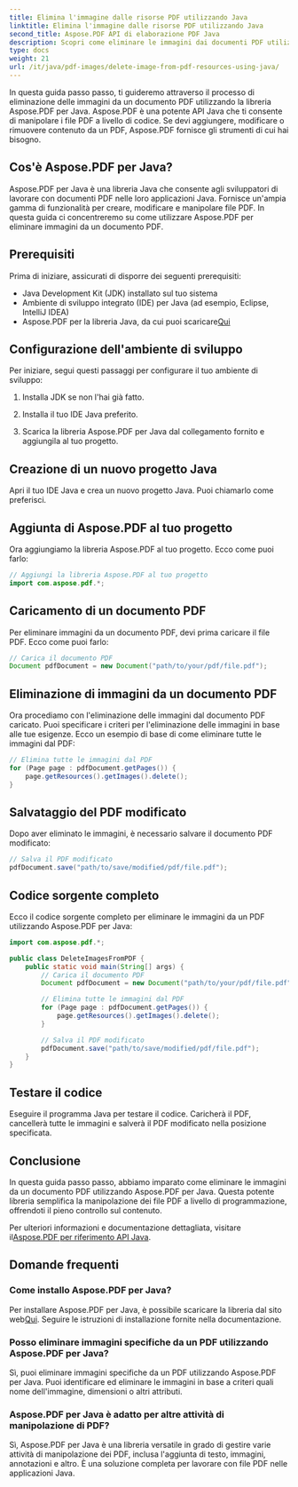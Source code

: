 ```yaml
---
title: Elimina l'immagine dalle risorse PDF utilizzando Java
linktitle: Elimina l'immagine dalle risorse PDF utilizzando Java
second_title: Aspose.PDF API di elaborazione PDF Java
description: Scopri come eliminare le immagini dai documenti PDF utilizzando Aspose.PDF per Java. Guida passo passo con codice sorgente per una manipolazione efficiente dei PDF.
type: docs
weight: 21
url: /it/java/pdf-images/delete-image-from-pdf-resources-using-java/
---
```


In questa guida passo passo, ti guideremo attraverso il processo di eliminazione delle immagini da un documento PDF utilizzando la libreria Aspose.PDF per Java. Aspose.PDF è una potente API Java che ti consente di manipolare i file PDF a livello di codice. Se devi aggiungere, modificare o rimuovere contenuto da un PDF, Aspose.PDF fornisce gli strumenti di cui hai bisogno.

## Cos'è Aspose.PDF per Java?

Aspose.PDF per Java è una libreria Java che consente agli sviluppatori di lavorare con documenti PDF nelle loro applicazioni Java. Fornisce un'ampia gamma di funzionalità per creare, modificare e manipolare file PDF. In questa guida ci concentreremo su come utilizzare Aspose.PDF per eliminare immagini da un documento PDF.

## Prerequisiti

Prima di iniziare, assicurati di disporre dei seguenti prerequisiti:

- Java Development Kit (JDK) installato sul tuo sistema
- Ambiente di sviluppo integrato (IDE) per Java (ad esempio, Eclipse, IntelliJ IDEA)
-  Aspose.PDF per la libreria Java, da cui puoi scaricare[Qui](https://releases.aspose.com/pdf/java/)

## Configurazione dell'ambiente di sviluppo

Per iniziare, segui questi passaggi per configurare il tuo ambiente di sviluppo:

1. Installa JDK se non l'hai già fatto.

2. Installa il tuo IDE Java preferito.

3. Scarica la libreria Aspose.PDF per Java dal collegamento fornito e aggiungila al tuo progetto.

## Creazione di un nuovo progetto Java

Apri il tuo IDE Java e crea un nuovo progetto Java. Puoi chiamarlo come preferisci.

## Aggiunta di Aspose.PDF al tuo progetto

Ora aggiungiamo la libreria Aspose.PDF al tuo progetto. Ecco come puoi farlo:

```java
// Aggiungi la libreria Aspose.PDF al tuo progetto
import com.aspose.pdf.*;
```

## Caricamento di un documento PDF

Per eliminare immagini da un documento PDF, devi prima caricare il file PDF. Ecco come puoi farlo:

```java
// Carica il documento PDF
Document pdfDocument = new Document("path/to/your/pdf/file.pdf");
```

## Eliminazione di immagini da un documento PDF

Ora procediamo con l'eliminazione delle immagini dal documento PDF caricato. Puoi specificare i criteri per l'eliminazione delle immagini in base alle tue esigenze. Ecco un esempio di base di come eliminare tutte le immagini dal PDF:

```java
// Elimina tutte le immagini dal PDF
for (Page page : pdfDocument.getPages()) {
    page.getResources().getImages().delete();
}
```

## Salvataggio del PDF modificato

Dopo aver eliminato le immagini, è necessario salvare il documento PDF modificato:

```java
// Salva il PDF modificato
pdfDocument.save("path/to/save/modified/pdf/file.pdf");
```

## Codice sorgente completo

Ecco il codice sorgente completo per eliminare le immagini da un PDF utilizzando Aspose.PDF per Java:

```java
import com.aspose.pdf.*;

public class DeleteImagesFromPDF {
    public static void main(String[] args) {
        // Carica il documento PDF
        Document pdfDocument = new Document("path/to/your/pdf/file.pdf");

        // Elimina tutte le immagini dal PDF
        for (Page page : pdfDocument.getPages()) {
            page.getResources().getImages().delete();
        }

        // Salva il PDF modificato
        pdfDocument.save("path/to/save/modified/pdf/file.pdf");
    }
}
```

## Testare il codice

Eseguire il programma Java per testare il codice. Caricherà il PDF, cancellerà tutte le immagini e salverà il PDF modificato nella posizione specificata.

## Conclusione

In questa guida passo passo, abbiamo imparato come eliminare le immagini da un documento PDF utilizzando Aspose.PDF per Java. Questa potente libreria semplifica la manipolazione dei file PDF a livello di programmazione, offrendoti il pieno controllo sul contenuto.

 Per ulteriori informazioni e documentazione dettagliata, visitare il[Aspose.PDF per riferimento API Java](https://reference.aspose.com/pdf/java/).

## Domande frequenti

### Come installo Aspose.PDF per Java?

 Per installare Aspose.PDF per Java, è possibile scaricare la libreria dal sito web[Qui](https://releases.aspose.com/pdf/java/). Seguire le istruzioni di installazione fornite nella documentazione.

### Posso eliminare immagini specifiche da un PDF utilizzando Aspose.PDF per Java?

Sì, puoi eliminare immagini specifiche da un PDF utilizzando Aspose.PDF per Java. Puoi identificare ed eliminare le immagini in base a criteri quali nome dell'immagine, dimensioni o altri attributi.

### Aspose.PDF per Java è adatto per altre attività di manipolazione di PDF?

Sì, Aspose.PDF per Java è una libreria versatile in grado di gestire varie attività di manipolazione dei PDF, inclusa l'aggiunta di testo, immagini, annotazioni e altro. È una soluzione completa per lavorare con file PDF nelle applicazioni Java.
